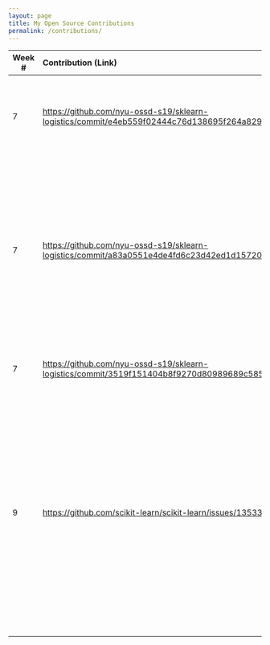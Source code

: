 ```yaml
---
layout: page
title: My Open Source Contributions
permalink: /contributions/
---
```


<!-- 
Type of the contribution should be "Wikipedia edit", "OpenStreet Map feature", "Documentation", "Course website", "Blog", 
"Browse Add-on", etc. 

The descriptioin should include a brief summary of what you did. 

Replace the first row with your contribution. 

--> 





| Week #       | Contribution (Link)  | Type  | Description | 
|---|:---|:---|:---| 
|  7   | https://github.com/nyu-ossd-s19/sklearn-logistics/commit/e4eb559f02444c76d138695f264a82918d251675    | Group Project Logistics Repo    |   I updated the "skills and abilities" file on our group's logistics repo with my own skills and abilities.   |
|  7   | https://github.com/nyu-ossd-s19/sklearn-logistics/commit/a83a0551e4de4fd6c23d42ed1d157204e117f05a    | Group Project Logistics Repo    |   I updated our notes for our first ever group presentation. I wrote out the plan for how we will get started on our group project. They can be seen in the "what is your plan for getting started" section on our [initial-presentation](https://github.com/nyu-ossd-s19/sklearn-logistics/blob/master/initial_presentation/initial-presentation.md) notes.    |
|  7   | https://github.com/nyu-ossd-s19/sklearn-logistics/commit/3519f151404b8f9270d80989689c585a3e09fc2b    | Group Project Logistics Repo    |   I added team member names to our logistics repo's README.    |
|  9   | https://github.com/scikit-learn/scikit-learn/issues/13533    | Group Project: Scikit-Learn    |   This is my first real contribution to my group project. I raised an issue on the project's Issues page about a "todo" task I found in the project's documentation. Later, I found several more such tasks. I'm in talks with the admins on github and on the project's IRC to see how they would like for us to fix all these issues.    |
|     |     |     |      |
|     |     |     |      |
